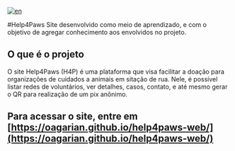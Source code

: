 [![en](https://img.shields.io/badge/lang-en-red.svg)](https://github.com/oagarian/help4paws-web/blob/develop/README.md)

#Help4Paws
Site desenvolvido como meio de aprendizado, e com o objetivo de agregar conhecimento aos envolvidos no projeto.

## O que é o projeto

O site Help4Paws (H4P) é uma plataforma que visa facilitar a doação para organizações de cuidados a animais em sitação de rua.
Nele, é possível listar redes de voluntários, ver detalhes, casos, contato, e até mesmo gerar o QR para realização de um pix anônimo.

## Para acessar o site, entre em [https://oagarian.github.io/help4paws-web/](https://oagarian.github.io/help4paws-web/)
